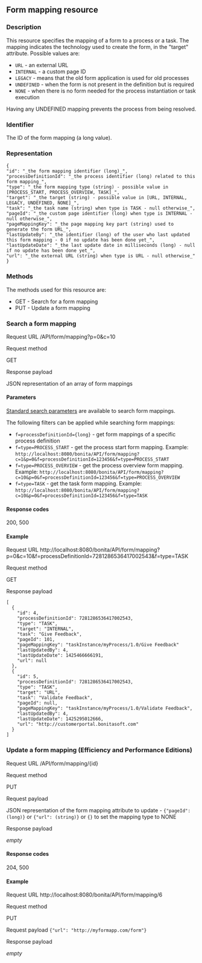 ## Form mapping resource

### Description

This resource specifies the mapping of a form to a process or a task. The mapping indicates the technology used to create the form, in the "target" attribute. Possible values are:

* `URL` - an external URL
* `INTERNAL` - a custom page ID
* `LEGACY` - means that the old form application is used for old processes
* `UNDEFINED` - when the form is not present in the definition but is required
* `NONE` - when there is no form needed for the process instantiation or task execution

Having any UNDEFINED mapping prevents the process from being resolved.

### Identifier

The ID of the form mapping (a long value).

### Representation

    {
    "id": "_the form mapping identifier (long)_",
    "processDefinitionId": "_the process identifier (long) related to this form mapping_",
    "type": "_the form mapping type (string) - possible value in [PROCESS_START, PROCESS_OVERVIEW, TASK]_",
    "target": "_the target (string) - possible value in [URL, INTERNAL, LEGACY, UNDEFINED, NONE]_",
    "task": "_the task name (string) when type is TASK - null otherwise_",
    "pageId": "_the custom page identifier (long) when type is INTERNAL - null otherwise_",
    "pageMappingKey": "_the page mapping key part (string) used to generate the form URL_",
    "lastUpdateBy": "_the identifier (long) of the user who last updated this form mapping - 0 if no update has been done yet_",
    "lastUpdateDate": "_the last update date in milliseconds (long) - null if no update has been done yet_",
    "url": "_the external URL (string) when type is URL - null otherwise_"
    }
    

### Methods

The methods used for this resource are:

* GET - Search for a form mapping
* PUT - Update a form mapping

### Search a form mapping

Request URL
/API/form/mapping?p=0&c=10

Request method

GET

Response payload

JSON representation of an array of form mappings

#### Parameters

[Standard search parameters](/rest-api-overview.html#standard_search_params) are available to search form mappings.

The following filters can be applied while searching form mappings:

* `f=processDefinitionId={long}` - get form mappings of a specific process definition
* `f=type=PROCESS_START` - get the process start form mapping. Example: `http://localhost:8080/bonita/API/form/mapping?c=1&p=0&f=processDefinitionId=123456&f=type=PROCESS_START`
* `f=type=PROCESS_OVERVIEW` - get the process overview form mapping. Example: `http://localhost:8080/bonita/API/form/mapping?c=10&p=0&f=processDefinitionId=123456&f=type=PROCESS_OVERVIEW`
* `f=type=TASK` - get the task form mapping. Example: `http://localhost:8080/bonita/API/form/mapping?c=10&p=0&f=processDefinitionId=123456&f=type=TASK`

#### Response codes

200, 500

#### Example
Request URL
http://localhost:8080/bonita/API/form/mapping?p=0&c=10&f=processDefinitionId=7281286536417002543&f=type=TASK

Request method

GET

Response payload

    
    [
      {
        "id": 4,
        "processDefinitionId": 7281286536417002543,
        "type": "TASK",
        "target": "INTERNAL",
        "task": "Give Feedback",
        "pageId": 101,
        "pageMappingKey": "taskInstance/myProcess/1.0/Give Feedback"
        "lastUpdatedBy": 4,
        "lastUpdateDate": 1425466666191,
        "url": null
      },
      {
        "id": 5,
        "processDefinitionId": 7281286536417002543,
        "type": "TASK",
        "target": "URL",
        "task": "Validate Feedback",
        "pageId": null,
        "pageMappingKey": "taskInstance/myProcess/1.0/Validate Feedback",
        "lastUpdatedBy": 4,
        "lastUpdateDate": 1425295012666,
        "url": "http://customerportal.bonitasoft.com"
      }
    ]
    

### Update a form mapping (Efficiency and Performance Editions)

Request URL
/API/form/mapping/{id}

Request method

PUT

Request payload

JSON representation of the form mapping attribute to update -
`{"pageId": (long)}` or `{"url": (string)}` or `{}` to set the mapping type to NONE

Response payload

_empty_

#### Response codes

204, 500

#### Example
Request URL
http://localhost:8080/bonita/API/form/mapping/6

Request method

PUT

Request payload
`{"url": "http://myformapp.com/form"}`

Response payload

_empty_
